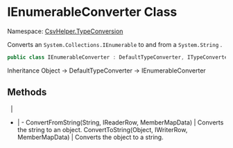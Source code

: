 # IEnumerableConverter Class

Namespace: [CsvHelper.TypeConversion](/api/CsvHelper.TypeConversion)

Converts an ``System.Collections.IEnumerable`` to and from a ``System.String`` .

```cs
public class IEnumerableConverter : DefaultTypeConverter, ITypeConverter
```

Inheritance Object -> DefaultTypeConverter -> IEnumerableConverter

## Methods
&nbsp; | &nbsp;
- | -
ConvertFromString(String, IReaderRow, MemberMapData) | Converts the string to an object.
ConvertToString(Object, IWriterRow, MemberMapData) | Converts the object to a string.
